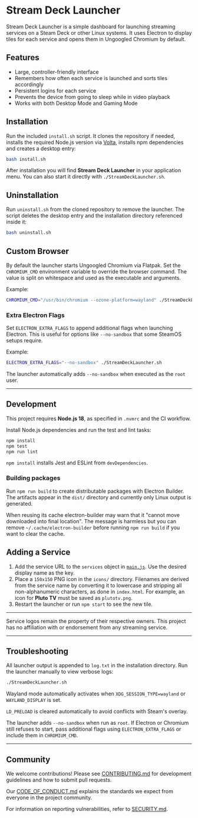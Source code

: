# Stream Deck Launcher

Stream Deck Launcher is a simple dashboard for launching streaming services on a Steam Deck or other Linux systems. It uses Electron to display tiles for each service and opens them in Ungoogled Chromium by default.

## Features
- Large, controller-friendly interface
- Remembers how often each service is launched and sorts tiles accordingly
- Persistent logins for each service
- Prevents the device from going to sleep while in video playback
- Works with both Desktop Mode and Gaming Mode

## Installation
Run the included `install.sh` script. It clones the repository if needed, installs the required Node.js version via [Volta](https://volta.sh), installs npm dependencies and creates a desktop entry:

```bash
bash install.sh
```

After installation you will find **Stream Deck Launcher** in your application menu. You can also start it directly with `./StreamDeckLauncher.sh`.

## Uninstallation
Run `uninstall.sh` from the cloned repository to remove the launcher. The script
deletes the desktop entry and the installation directory referenced inside it:

```bash
bash uninstall.sh
```

## Custom Browser
By default the launcher starts Ungoogled Chromium via Flatpak. Set the `CHROMIUM_CMD` environment variable to override the browser command. The value is split on whitespace and used as the executable and arguments.

Example:
```bash
CHROMIUM_CMD="/usr/bin/chromium --ozone-platform=wayland" ./StreamDeckLauncher.sh
```

### Extra Electron Flags
Set `ELECTRON_EXTRA_FLAGS` to append additional flags when launching Electron. This is useful for options like `--no-sandbox` that some SteamOS setups require.

Example:
```bash
ELECTRON_EXTRA_FLAGS="--no-sandbox" ./StreamDeckLauncher.sh
```

The launcher automatically adds `--no-sandbox` when executed as the `root` user.

---

## Development
This project requires **Node.js 18**, as specified in `.nvmrc` and the CI workflow.

Install Node.js dependencies and run the test and lint tasks:
```bash
npm install
npm test
npm run lint
```
`npm install` installs Jest and ESLint from `devDependencies`.

### Building packages
Run `npm run build` to create distributable packages with Electron Builder. The artifacts appear in the `dist/` directory and currently only Linux output is generated.

When reusing its cache electron-builder may warn that it "cannot move downloaded into final location". The message is harmless but you can remove `~/.cache/electron-builder` before running `npm run build` if you want to clear the cache.

## Adding a Service
1. Add the service URL to the `services` object in [`main.js`](main.js). Use the desired display name as the key.
2. Place a `150x150` PNG icon in the `icons/` directory. Filenames are derived from the service name by converting it to lowercase and stripping all non-alphanumeric characters, as done in `index.html`. For example, an icon for **Pluto TV** must be saved as `plutotv.png`.
3. Restart the launcher or run `npm start` to see the new tile.

---

Service logos remain the property of their respective owners. This project has no affiliation with or endorsement from any streaming service.

---

## Troubleshooting
All launcher output is appended to `log.txt` in the installation directory. Run the launcher manually to view verbose logs:

```bash
./StreamDeckLauncher.sh
```

Wayland mode automatically activates when `XDG_SESSION_TYPE=wayland` or `WAYLAND_DISPLAY` is set.

`LD_PRELOAD` is cleared automatically to avoid conflicts with Steam's overlay.

The launcher adds `--no-sandbox` when run as `root`. If Electron or Chromium still refuses to start, pass additional flags using `ELECTRON_EXTRA_FLAGS` or include them in `CHROMIUM_CMD`.

---

## Community
We welcome contributions! Please see [CONTRIBUTING.md](CONTRIBUTING.md) for development guidelines and how to submit pull requests.

Our [CODE_OF_CONDUCT.md](CODE_OF_CONDUCT.md) explains the standards we expect from everyone in the project community.

For information on reporting vulnerabilities, refer to [SECURITY.md](SECURITY.md).
